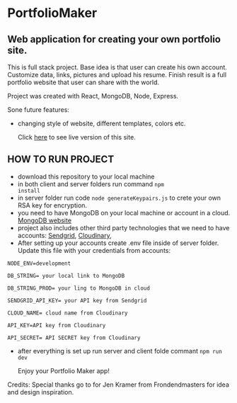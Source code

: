 # PortfolioMaker

## Web application for creating your own portfolio site.

This is full stack project. Base idea is that
user can create his own account. Customize data,
links, pictures and upload his resume. Finish
result is a full portfolio website that user can
share with the world.

Project was created with React, MongoDB, Node,
Express.

Sone future features:

- changing style of website, different templates,
  colors etc.
  
  Click [here](https://portfoliomaker.onrender.com/) to see live version of this site.

## HOW TO RUN PROJECT

- download this repository to your local machine
- in both client and server folders run command
  <code>npm install</code>
- in server folder run code <code>node
  generateKeypairs.js</code> to crete your own RSA
  key for encryption.
- you need to have MongoDB on your local machine
  or account in a cloud. [MongoDB
  website](https://cloud.mongodb.com/)
- project also includes other third party
  technologies that we need to have accounts:
  [Sendgrid](https://app.sendgrid.com/),
  [Cloudinary](https://cloudinary.com/),
- After setting up your accounts create .env file
  inside of server folder. Update this file with
  your credentials from accounts:

```
NODE_ENV=development

DB_STRING= your local link to MongoDB

DB_STRING_PROD= your ling to MongoDB in cloud

SENDGRID_API_KEY= your API key from Sendgrid

CLOUD_NAME= cloud name from Cloudinary

API_KEY=API key from Cloudinary

API_SECRET= API SECRET key from Cloudinary
```

- after everything is set up run server and client
  folde commant <code>npm run dev</code>

  Enjoy your Portfolio Maker app!



Credits: Special thanks go to for Jen Kramer from
Frondendmasters for idea and design inspiration.
